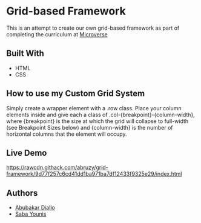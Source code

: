 # Grid-based Framework
This is an attempt to create our own grid-based framework as part of completing the curriculum at [Microverse](https://microverse.org)

## Built With
- HTML
- CSS

## How to use my Custom Grid System
Simply create a wrapper element with a .row class. Place your column elements inside and give each a class of .col-{breakpoint}-{column-width}, where {breakpoint} is the size at which the grid will collapse to full-width (see Breakpoint Sizes below) and {column-width} is the number of horizontal columns that the element will occupy.

## Live Demo
https://rawcdn.githack.com/abruzy/grid-framework/9d77f257c6cd41dd1ba971ba7df12433f9325e29/index.html

## Authors
- [Abubakar Diallo](https://github.com/abruzy)
- [Saba Younis](https://github.com/sabayounis)
